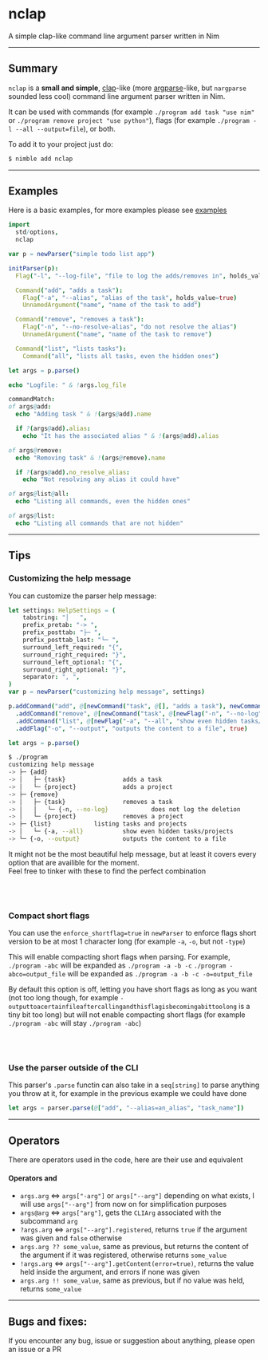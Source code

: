 # nclap
A simple clap-like command line argument parser written in Nim

---

## Summary
`nclap` is a **small and simple**, [clap](https://github.com/clap-rs/clap)-like (more [argparse](https://docs.python.org/3/library/argparse.html)-like, but `nargparse` sounded less cool)
command line argument parser written in Nim.

It can be used with commands (for example `./program add task "use nim"` or `./program remove project "use python"`),
flags (for example `./program -l --all --output=file`), or both.

To add it to your project just do:
```sh
$ nimble add nclap
```

---

## Examples

Here is a basic examples, for more examples please see [examples](https://github.com/AinTEAsports/nclap/tree/main/examples)

```nim
import
  std/options,
  nclap

var p = newParser("simple todo list app")

initParser(p):
  Flag("-l", "--log-file", "file to log the adds/removes in", holds_value=true, default=some("/dev/null"))

  Command("add", "adds a task"):
    Flag("-a", "--alias", "alias of the task", holds_value=true)
    UnnamedArgument("name", "name of the task to add")

  Command("remove", "removes a task"):
    Flag("-n", "--no-resolve-alias", "do not resolve the alias")
    UnnamedArgument("name", "name of the task to remove")

  Command("list", "lists tasks"):
    Command("all", "lists all tasks, even the hidden ones")

let args = p.parse()

echo "Logfile: " & !args.log_file

commandMatch:
of args@add:
  echo "Adding task " & !(args@add).name

  if ?(args@add).alias:
    echo "It has the associated alias " & !(args@add).alias

of args@remove:
  echo "Removing task" & !(args@remove).name

  if ?(args@add).no_resolve_alias:
    echo "Not resolving any alias it could have"

of args@list@all:
  echo "Listing all commands, even the hidden ones"

of args@list:
  echo "Listing all commands that are not hidden"
```

---

## Tips

### Customizing the help message
You can customize the parser help message:
```nim
let settings: HelpSettings = (
    tabstring: "│   ",
    prefix_pretab: "-> ",
    prefix_posttab: "├─ ",
    prefix_posttab_last: "└─ ",
    surround_left_required: "{",
    surround_right_required: "}",
    surround_left_optional: "{",
    surround_right_optional: "}",
    separator: ", ",
)
var p = newParser("customizing help message", settings)

p.addCommand("add", @[newCommand("task", @[], "adds a task"), newCommand("project", @[], "adds a project")], "")
  .addCommand("remove", @[newCommand("task", @[newFlag("-n", "--no-log", "does not log the deletion")], "removes a task"), newCommand("project", @[], "removes a project")], "")
  .addCommand("list", @[newFlag("-a", "--all", "show even hidden tasks/projects")], "listing tasks and projects")
  .addFlag("-o", "--output", "outputs the content to a file", true)

let args = p.parse()
```
```sh
$ ./program
customizing help message
-> ├─ {add}
-> │   ├─ {task}                adds a task
-> │   └─ {project}             adds a project
-> ├─ {remove}
-> │   ├─ {task}                removes a task
-> │   │   └─ {-n, --no-log}            does not log the deletion
-> │   └─ {project}             removes a project
-> ├─ {list}            listing tasks and projects
-> │   └─ {-a, --all}           show even hidden tasks/projects
-> └─ {-o, --output}            outputs the content to a file
```
It might not be the most beautiful help message, but at least it covers every option that are availible
for the moment.<br>
Feel free to tinker with these to find the perfect combination

<br>
<br>

### Compact short flags
You can use the `enforce_shortflag=true` in `newParser` to enforce flags short version to be at most 1 character long
(for example `-a`, `-o`, but not `-type`)

This will enable compacting short flags when parsing.
For example, `./program -abc` will be expanded as `./program -a -b -c`
`./program -abco=output_file` will be expanded as `./program -a -b -c -o=output_file`

By default this option is off, letting you have short flags as long as you want
(not too long though, for example `-outputtoacertainfileaftercallingandthisflagisbecomingabittoolong` is a tiny bit too long)
but will not enable compacting short flags (for example `./program -abc` will stay `./program -abc`)

<br>
<br>

### Use the parser outside of the CLI
This parser's `.parse` functin can also take in a `seq[string]` to parse anything you throw at it, for example in the previous example we could have done
```nim
let args = parser.parse(@["add", "--alias=an_alias", "task_name"])
```

---
## Operators
There are operators used in the code, here are their use and equivalent


#### Operators and
- `args.arg` <=> `args["-arg"]` or `args["--arg"]` depending on what exists, I will use `args["--arg"]` from now on for simplification purposes
- `args@arg` <=> `args["arg"]`, gets the `CLIArg` associated with the subcommand `arg`
- `?args.arg` <=> `args["--arg"].registered`, returns `true` if the argument was given and `false` otherwise
- `args.arg ?? some_value`, same as previous, but returns the content of the argument if it was registered, otherwise returns `some_value`
- `!args.arg` <=> `args["--arg"].getContent(error=true)`, returns the value held inside the argument, and errors if none was given
- `args.arg !! some_value`, same as previous, but if no value was held, returns `some_value`

---

## Bugs and fixes:
If you encounter any bug, issue or suggestion about anything, please open an issue or a PR
